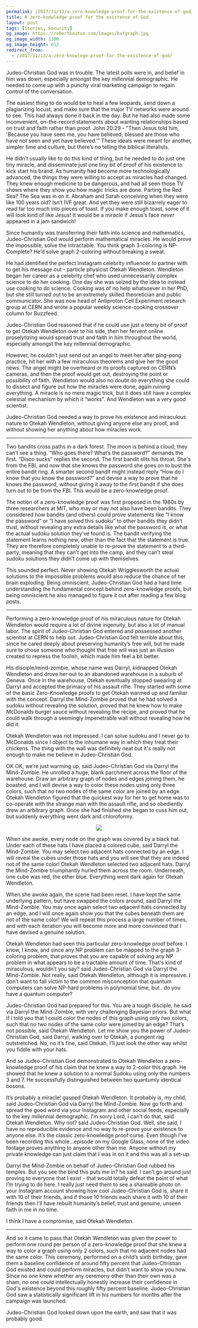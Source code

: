 ```yaml
---
permalink: /2017/11/13/a-zero-knowledge-proof-for-the-existence-of-god/index.html
title: A zero-knowledge proof for the existence of God
layout: post
tags: [Stories, Security]
og_image: https://robertheaton.com/images/hatgraph.jpg
og_image_width: 1300
og_image_height: 612
redirect_from:
  - /2017/11/13/a-zero-knowlege-proof-for-the-existence-of-god/
---
```

Judeo-Christian God was in trouble. The latest polls were in, and belief in him was down, especially amongst the key millennial demographic. He needed to come up with a punchy viral marketing campaign to regain control of the conversation.

The easiest thing to do would be to heal a few leopards, send down a plagiarizing locust, and make sure that the major TV networks were around to see. This had always done it back in the day. But he had also made some inconvenient, on-the-record statements about wanting relationships based on trust and faith rather than proof. John 20:29 - "Then Jesus told him, 'Because you have seen me, you have believed; blessed are those who have not seen and yet have believed.’” These ideals were meant for another, simpler time and culture, but there’s no telling the biblical literalists.

He didn’t usually like to do this kind of thing, but he needed to do just one tiny miracle, and disseminate just one tiny bit of proof of his existence to kick start his brand. As humanity had become more technologically advanced, the things they were willing to accept as miracles had changed. They knew enough medicine to be dangerous, and had all seen those TV shows where they show you how magic tricks are done. Parting the Red Sea? The Sea was in on it. Abraham and Sarah conceiving when they were like 100 years old? Isn’t IVF great. And yet they were still bizarrely eager to read far too much into pieces of toast. If you make enough toast, some of it will look kind of like Jesus! It would be a miracle if Jesus’s face *never* appeared in a jam sandwich!

Since humanity was transferring their faith into science and mathematics, Judeo-Christian God would perform mathematical miracles. He would prove the impossible, solve the intractable. You think graph 3-coloring is NP-Complete? He’d solve graph 2-coloring without breaking a sweat.

He had identified the perfect Instagram celebrity influencer to partner with to get his message out - particle physicist Otekah Wendleton. Wendleton began her career as a celebrity chef who used unnecessarily complex science to do her cooking. One day she was seized by the idea to instead use cooking to do science. Cooking was of no help whatsoever in her PhD, but she still turned out to be an extremely skilled theoretician and public communicator. She was now head of Antiproton Cell Experiment research group at CERN and wrote a popular weekly science-cooking crossover column for Buzzfeed.

Judeo-Christian God reasoned that if he could use just a teeny bit of proof to get Otekah Wendleton over to his side, then her fervent online proselytizing would spread trust and faith in him throughout the world, especially amongst the key millennial demographic.

However, he couldn’t just send out an angel to meet her after ping-pong practice, hit her with a few miraculous theorems and give her the good news. The angel might be overheard or its proofs captured on CERN’s cameras, and then the proof would get out, destroying the point or possibility of faith. Wendleton would also no doubt do everything she could to dissect and figure out how the miracles were done, again ruining everything. A miracle is no mere magic trick, but it does still have a complex celestial mechanism by which it “works". And Wendleton was a very good scientist.

Judeo-Christian God needed a way to prove his existence and miraculous nature to Otekah Wendleton, without giving anyone else any proof, and without showing her anything about how miracles work.

----

Two bandits cross paths in a dark forest. The moon is behind a cloud; they can’t see a thing. “Who goes there? What’s the password?” demands the first. “Disco sucks” replies the second. The first bandit slits his throat. She's from the FBI, and now that she knows the password she goes on to bust the entire bandit ring. A smarter second bandit might instead reply “How do I know that you know the password?” and devise a way to prove that he knows the password, without giving it away to the first bandit if she does turn out to be from the FBI. This would be a zero-knowledge proof.

The notion of a zero-knowledge proof was first proposed in the 1980s by three researchers at MIT, who may or may not also have been bandits. They considered how bandits (and others) could prove statements like “I know the password” or “I have solved this sudoku” to other bandits they didn’t trust, without revealing any extra details like what the password is, or what the actual sudoku solution they’ve found is. The bandit verifying the statement learns nothing new, other than the fact that the statement is true. They are therefore completely unable to re-prove the statement to a third-party, meaning that they can’t get into the camp, and they can’t steal sudoku solutions they didn’t come up with themselves.

This sounded perfect. Never showing Otekah Wrigglesworth the actual solutions to the impossible problems would also reduce the chance of her brain exploding. Being omniscient, Judeo-Christian God had a hard time understanding the fundamental concept behind zero-knowledge proofs, but being omniscient he also managed to figure it out after reading a few blog posts.

----

Performing a zero-knowledge proof of his miraculous nature for Otekah Wendleton would require a lot of divine ingenuity, but also a lot of manual labor. The spirit of Judeo-Christian God entered and possessed another scientist at CERN to help out. Judeo-Christian God felt terrible about this, since he cared deeply about preserving humanity’s free will, but he made sure to chose someone who thought that free will was just an illusion created to repress the foolish, which made him feel a bit better.

His disciple/mind-zombie, whose name was Darryl, kidnapped Otekah Wendleton and drove her out to an abandoned warehouse in a suburb of Geneva. Once in the warehouse, Otekah eventually stopped swearing at Darryl and accepted the primacy of his assault rifle. They started with some of the basic Zero-Knowledge proofs to get Otekah warmed up and familiar with the concept. Darryl the Mind-Zombie proved that he had solved a sudoku without revealing the solution, proved that he knew how to make McDonalds burger sauce without revealing the recipe, and proved that he could walk through a seemingly impenetrable wall without revealing how he did it.

Otekah Wendleton was not impressed. I can solve sudoku and I never go to McDonalds since I object to the inhumane way in which they treat their chickens. The thing with the wall was definitely neat but it's really not enough to make me believe in Judeo-Christian God.

OK OK, we’re just warming up, said Judeo-Christian God via Darryl the Mind-Zombie. He unrolled a huge, blank parchment across the floor of the warehouse. Draw an arbitrary graph of nodes and edges joining them, he boasted, and I will devise a way to color these nodes using only three colors, such that no two nodes of the same color are joined by an edge. Otekah Wendleton figured that the quickest way for her to get home was to co-operate with the strange man with the assault rifle, and so obediently drew an arbitrary graph. Once she had finished she began to cuss him out, but suddenly everything went dark and chloroformy.

<p align="center">
<img src="/images/hatgraph.jpg" />
</p>

When she awoke, every node on the graph was covered by a black hat. Under each of these hats I have placed a colored cube, said Darryl the Mind-Zombie. You may select two adjacent hats connected by an edge. I will reveal the cubes under those hats and you will see that they are indeed not of the same color! Otekah Wendleton selected two adjacent hats. Darryl the Mind-Zombie triumphantly hurled them across the room. Underneath, one cube was red, the other blue. Everything went dark again for Otekah Wendleton.

When she awoke again, the scene had been reset. I have kept the same underlying pattern, but have swapped the colors around, said Darryl the Mind-Zombie. You may once again select two adjacent hats connected by an edge, and I will once again show you that the cubes beneath them are not of the same color! We will repeat this process a large number of times, and with each iteration you will become more and more convinced that I have devised a genuine solution.

Otekah Wendleton had seen this particular zero-knowledge proof before. I know, I know, and since any NP problem can be mapped to the graph 3-coloring problem, that proves that you are capable of solving any NP problem in what appears to be a tractable amount of time. That's kind of miraculous, wouldn’t you say? said Judeo-Christian God via Darryl the Mind-Zombie. Not really, said Otekah Wendleton, although it is impressive. I don’t want to fall victim to the common misconception that quantum computers can solve NP-hard problems in polynomial time, but...do you have a quantum computer?

Judeo-Christian God had prepared for this. You are a tough disciple, he said via Darryl the Mind-Zombie, with very challenging Bayesian priors. But what if I told you that I could color the nodes of this graph using only *two* colors, such that no two nodes of the same color were joined by an edge? That’s not possible, said Otekah Wendleton. Let me show you the power of Judeo-Christian God, said Darryl, walking over to Otekah, a pungent rag outstretched. No, no it’s fine, said Otekah, I’ll just look the other way whilst you fiddle with your hats.

And so Judeo-Christian God demonstrated to Otekah Wendleton a zero-knowledge proof of his claim that he knew a way to 2-color this graph. He showed that he knew a solution to a normal Sudoku using only the numbers 3 and 7. He successfully distinguished between two quantumly identical bosons.

It’s probably a miracle! gasped Otekah Wendleton. It probably is, my child, said Judeo-Christian God via Darryl the Mind-Zombie. Now go forth and spread the good word via your Instagram and other social feeds, especially to the key millennial demographic. I’m sorry Lord, I can’t do that, said Otekah Wendleton. Why not? said Judeo-Christian God. Well, she said, I have no reproducible evidence and no way to re-prove your existence to anyone else. It’s the classic zero-knowledge proof curse. Even though I’ve been recording this whole…episode on my Google Glass, none of the video footage proves anything to anyone other than me. Anyone without my private knowledge can just claim that I was in on it and this was all a set-up.

Darryl the Mind-Zombie on behalf of Judeo-Christian God rubbed his temples. But you see the bind this puts me in? he said. I can’t go around just proving to everyone that I exist - that would totally defeat the point of what I’m trying to do here. I really just need them to see a shareable photo on your Instagram account showing how cool Judeo-Christian God is, share it with 10 of their friends, and if those 10 friends each share it with 10 of their friends then I’ll have rebuilt humanity’s belief, trust and genuine, unseen faith in me in no time.

I think I have a compromise, said Otekah Wendleton.

----

And so it came to pass that Otekah Wendleton was given the power to perform one round per person of a zero-knowledge proof that she knew a way to color a graph using only 2 colors, such that no adjacent nodes had the same color. This ceremony, performed on a child’s sixth birthday, gave them a baseline confidence of around fifty percent that Judeo-Christian God existed and could perform miracles, but didn’t want to show you how. Since no one knew whether any ceremony other than their own was a sham, no one could intellectually honestly increase their confidence in God's existence beyond this roughly fifty percent baseline. Judeo-Christian God saw a statistically significant lift in his numbers for months after the campaign was launched.

Judeo-Christian God looked down upon the earth, and saw that it was probably good.
